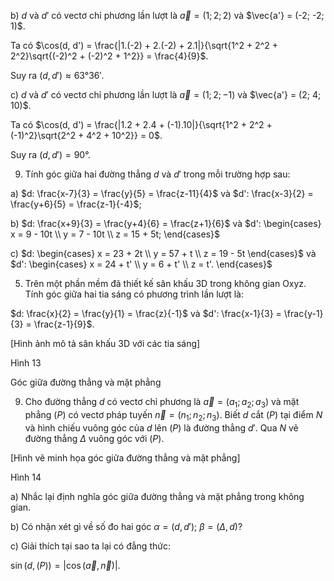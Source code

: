 b) $d$ và $d'$ có vectơ chỉ phương lần lượt là $\vec{a} = (1; 2; 2)$ và $\vec{a'} = (-2; -2; 1)$.

Ta có $\cos(d, d') = \frac{|1.(-2) + 2.(-2) + 2.1|}{\sqrt{1^2 + 2^2 + 2^2}\sqrt{(-2)^2 + (-2)^2 + 1^2}} = \frac{4}{9}$.

Suy ra $(d, d') \approx 63°36'$.

c) $d$ và $d'$ có vectơ chỉ phương lần lượt là $\vec{a} = (1; 2; -1)$ và $\vec{a'} = (2; 4; 10)$.

Ta có $\cos(d, d') = \frac{|1.2 + 2.4 + (-1).10|}{\sqrt{1^2 + 2^2 + (-1)^2}\sqrt{2^2 + 4^2 + 10^2}} = 0$.

Suy ra $(d, d') = 90°$.

9. Tính góc giữa hai đường thẳng $d$ và $d'$ trong mỗi trường hợp sau:

a) $d: \frac{x-7}{3} = \frac{y}{5} = \frac{z-11}{4}$ và $d': \frac{x-3}{2} = \frac{y+6}{5} = \frac{z-1}{-4}$;

b) $d: \frac{x+9}{3} = \frac{y+4}{6} = \frac{z+1}{6}$ và $d': \begin{cases} x = 9 - 10t \\ y = 7 - 10t \\ z = 15 + 5t; \end{cases}$

c) $d: \begin{cases} x = 23 + 2t \\ y = 57 + t \\ z = 19 - 5t \end{cases}$ và $d': \begin{cases} x = 24 + t' \\ y = 6 + t' \\ z = t'. \end{cases}$

5. Trên một phần mềm đã thiết kế sân khấu 3D trong không gian Oxyz. Tính góc giữa hai tia sáng có phương trình lần lượt là:

$d: \frac{x}{2} = \frac{y}{1} = \frac{z}{-1}$ và $d': \frac{x-1}{3} = \frac{y-1}{3} = \frac{z-1}{9}$.

[Hình ảnh mô tả sân khấu 3D với các tia sáng]

Hình 13

Góc giữa đường thẳng và mặt phẳng

9. Cho đường thẳng $d$ có vectơ chỉ phương là $\vec{a} = (a_1; a_2; a_3)$ và mặt phẳng $(P)$ có vectơ pháp tuyến $\vec{n} = (n_1; n_2; n_3)$. Biết $d$ cắt $(P)$ tại điểm $N$ và hình chiếu vuông góc của $d$ lên $(P)$ là đường thẳng $d'$. Qua $N$ vẽ đường thẳng $\Delta$ vuông góc với $(P)$.

[Hình vẽ minh họa góc giữa đường thẳng và mặt phẳng]

Hình 14

a) Nhắc lại định nghĩa góc giữa đường thẳng và mặt phẳng trong không gian.

b) Có nhận xét gì về số đo hai góc $\alpha = (d, d')$; $\beta = (\Delta, d)$?

c) Giải thích tại sao ta lại có đẳng thức:

$\sin(d, (P)) = |\cos(\vec{a}, \vec{n})|$.